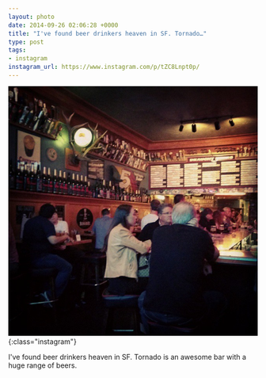 ```yaml
---
layout: photo
date: 2014-09-26 02:06:28 +0000
title: "I've found beer drinkers heaven in SF. Tornado…"
type: post
tags:
- instagram
instagram_url: https://www.instagram.com/p/tZC8Lnpt0p/
---
```


![Instagram - tZC8Lnpt0p](/img/tZC8Lnpt0p.jpg){:class="instagram"}

I've found beer drinkers heaven in SF. Tornado is an awesome bar with a huge range of beers.

